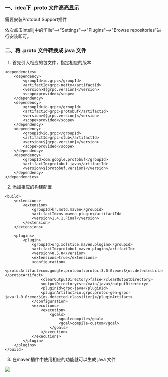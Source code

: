 ### 一、idea下 .proto 文件高亮显示

需要安装Protobuf Support插件

依次点击Intellij中的“File”-->"Settings"-->"Plugins"-->"Browse repositories"进行安装即可。

### 二、将 .proto 文件转换成 java 文件
1. 首先引入相应的包文件，指定相应的版本

```
<dependencies>
	<dependency>
	    <groupId>io.grpc</groupId>
	    <artifactId>grpc-netty</artifactId>
	    <version>${grpc.version}</version>
	    <scope>provided</scope>
	</dependency>
	<dependency>
	    <groupId>io.grpc</groupId>
	    <artifactId>grpc-protobuf</artifactId>
	    <version>${grpc.version}</version>
	    <scope>provided</scope>
	</dependency>
	<dependency>
	    <groupId>io.grpc</groupId>
	    <artifactId>grpc-stub</artifactId>
	    <version>${grpc.version}</version>
	    <scope>provided</scope>
	</dependency>
	<dependency>
	    <groupId>com.google.protobuf</groupId>
	    <artifactId>protobuf-java</artifactId>
	    <version>${protobuf.version}</version>
	</dependency>
</dependencies>
```

2. 添加相应的构建配置

```
<build>
    <extensions>
        <extension>
            <groupId>kr.motd.maven</groupId>
            <artifactId>os-maven-plugin</artifactId>
            <version>1.4.1.Final</version>
        </extension>
    </extensions>

    <plugins>
        <plugin>
            <groupId>org.xolstice.maven.plugins</groupId>
            <artifactId>protobuf-maven-plugin</artifactId>
            <version>0.5.0</version>
            <extensions>true</extensions>
            <configuration>
                <protocArtifact>com.google.protobuf:protoc:3.0.0:exe:${os.detected.classifier}</protocArtifact>
                <clearOutputDirectory>false</clearOutputDirectory>
                <outputDirectory>src/main/java</outputDirectory>
                <pluginId>grpc-java</pluginId>
                <pluginArtifact>io.grpc:protoc-gen-grpc-java:1.0.0:exe:${os.detected.classifier}</pluginArtifact>
            </configuration>
            <executions>
                <execution>
                    <goals>
                        <goal>compile</goal>
                        <goal>compile-custom</goal>
                    </goals>
                </execution>
            </executions>
        </plugin>
    </plugins>
</build>
```

3. 在maven插件中使用相应的功能就可以生成 java 文件

<img src='https://images2017.cnblogs.com/blog/380081/201709/380081-20170911161621641-1667317613.png' />